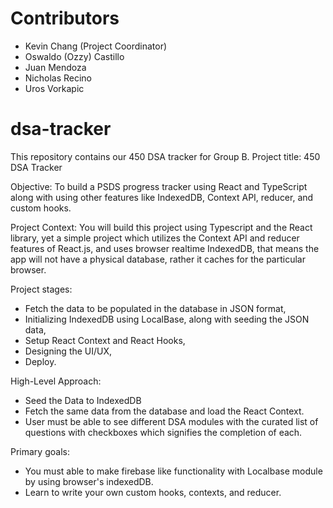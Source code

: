 # Contributors
 - Kevin Chang (Project Coordinator)
 - Oswaldo (Ozzy) Castillo
 - Juan Mendoza
 - Nicholas Recino
 - Uros Vorkapic

# dsa-tracker
This repository contains our 450 DSA tracker for Group B.
Project title: 450 DSA Tracker

Objective:
To build a PSDS progress tracker using React and TypeScript along with using other features like IndexedDB, Context API, reducer, and custom hooks.

Project Context:
You will build this project using Typescript and the React library, yet a simple project which utilizes the Context API and reducer features of React.js, and uses browser realtime IndexedDB, that means the app will not have a physical database, rather it caches for the particular browser.

Project stages:
- Fetch the data to be populated in the database in JSON format,
- Initializing IndexedDB using LocalBase, along with seeding the JSON data,
- Setup React Context and React Hooks,
- Designing the UI/UX,
- Deploy.

High-Level Approach:
 - Seed the Data to IndexedDB
 - Fetch the same data from the database and load the React Context.
 - User must be able to see different DSA modules with the curated list of questions with checkboxes which signifies the completion of each.

Primary goals:
- You must able to make firebase like functionality with Localbase module by using browser's indexedDB.
- Learn to write your own custom hooks, contexts, and reducer.
